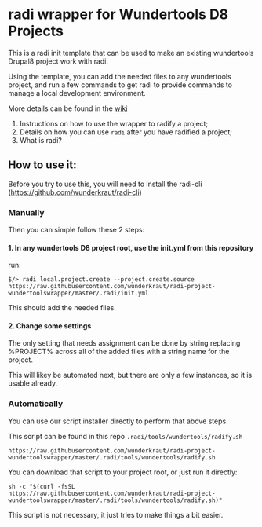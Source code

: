 # radi wrapper for Wundertools D8 Projects

This is a radi init template that can be used to make an existing wundertools
Drupal8 project work with radi.

Using the template, you can add the needed files to any wundertools project,
and run a few commands to get radi to provide commands to manage a local 
development environment.

More details can be found in the [wiki](https://github.com/wunderkraut/radi-project-wundertoolswrapper/wiki)

1. Instructions on how to use the wrapper to radify a project;
2. Details on how you can use `radi` after you have radified a project;
3. What is radi?

## How to use it:

Before you try to use this, you will need to install the radi-cli (https://github.com/wunderkraut/radi-cli)

### Manually

Then you can simple follow these 2 steps:

#### 1. In any wundertools D8 project root, use the init.yml from this repository

run:

```
$/> radi local.project.create --project.create.source https://raw.githubusercontent.com/wunderkraut/radi-project-wundertoolswrapper/master/.radi/init.yml
```

This should add the needed files.

#### 2. Change some settings

The only setting that needs assignment can be done by string replacing %PROJECT% 
across all of the added files with a string name for the project.

This will likey be automated next, but there are only a few instances, so it is usable
already.

### Automatically

You can use our script installer directly to perform that above steps.

This script can be found in this repo `.radi/tools/wundertools/radify.sh`

`https://raw.githubusercontent.com/wunderkraut/radi-project-wundertoolswrapper/master/.radi/tools/wundertools/radify.sh`

You can download that script to your project root, or just run it directly:

```
sh -c "$(curl -fsSL https://raw.githubusercontent.com/wunderkraut/radi-project-wundertoolswrapper/master/.radi/tools/wundertools/radify.sh)"
```

This script is not necessary, it just tries to make things a bit easier.

